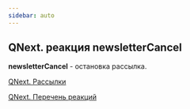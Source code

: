 ```yaml
---
sidebar: auto
---
```


## QNext. реакция newsletterCancel

**newsletterCancel** - остановка рассылка.



[QNext. Рассылки](/docs-test/ph/QNext-admin-Newsletters-about-05-08)

[QNext. Перечень реакций](/docs-test/ph/QNext-admin-reaction-about-05-01)